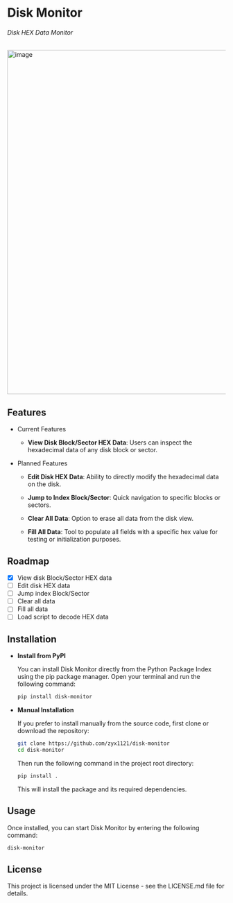 # Disk Monitor

###### Disk HEX Data Monitor

<img width="794" alt="image" src="https://github.com/zyx1121/disk-monitor/assets/98001197/26aaad35-321b-4134-a3ce-ee0241346841">

## Features

- Current Features
  
  - **View Disk Block/Sector HEX Data**: Users can inspect the hexadecimal data of any disk block or sector.
    
- Planned Features
  
  - **Edit Disk HEX Data**: Ability to directly modify the hexadecimal data on the disk.
    
  - **Jump to Index Block/Sector**: Quick navigation to specific blocks or sectors.
    
  - **Clear All Data**: Option to erase all data from the disk view.
    
  - **Fill All Data**: Tool to populate all fields with a specific hex value for testing or initialization purposes.

## Roadmap

- [x] View disk Block/Sector HEX data
- [ ] Edit disk HEX data
- [ ] Jump index Block/Sector
- [ ] Clear all data
- [ ] Fill all data
- [ ] Load script to decode HEX data

## Installation

- **Install from PyPI**
  
  You can install Disk Monitor directly from the Python Package Index using the pip package manager. Open your terminal and run the following command:

  ```bash
  pip install disk-monitor
  ```
 
- **Manual Installation**

  If you prefer to install manually from the source code, first clone or download the repository:

  ```bash
  git clone https://github.com/zyx1121/disk-monitor
  cd disk-monitor
  ```

  Then run the following command in the project root directory:

  ```bash
  pip install .
  ```

  This will install the package and its required dependencies.

## Usage

Once installed, you can start Disk Monitor by entering the following command:

```bash
disk-monitor
```

## License

This project is licensed under the MIT License - see the LICENSE.md file for details.
